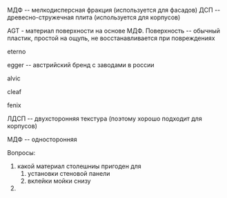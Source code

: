МДФ -- мелкодисперсная фракция (используется для фасадов)
ДСП -- древесно-стружечная плита (используется для корпусов)

AGT - материал поверхности на основе МДФ. Поверхность -- обычный пластик, простой на ощупь, не восстанавливается при повреждениях

eterno

egger -- австрийский бренд с заводами в россии

alvic

cleaf

fenix

ЛДСП -- двухсторонняя текстура (поэтому хорошо подходит для корпусов)

МДФ -- односторонняя



Вопросы:
1. какой материал столешниы пригоден для
	1. установки стеновой панели
	2. вклейки мойки снизу
2. 
